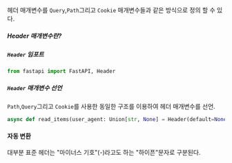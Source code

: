 헤더 매개변수를 `Query`,`Path`그리고 `Cookie` 매개변수들과 같은 방식으로 정의 할 수 있다.

##### Header 매개변수란?

##### `Header` 임포트
```python
from fastapi import FastAPI, Header
```

##### `Header` 매개변수 선언
`Path`,`Query`그리고 `Cookie`를 사용한 동일한 구조를 이용하여 헤더 매개변수를 선언.

```python
async def read_items(user_agent: Union[str, None] = Header(default=None)):
```


#### 자동 변환
대부분 표준 헤더는 "마이너스 기호"(-)라고도 하는 "하이픈"문자로 구분된다.
